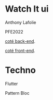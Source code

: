 # Watch It ui

Anthony Lafolie

PFE2022

[coté back-end](https://github.com/anthonyLafolie/watchIt_api).

[coté front-end](https://github.com/anthonyLafolie/watchIt_ui).

# Techno

Flutter

Pattern Bloc
